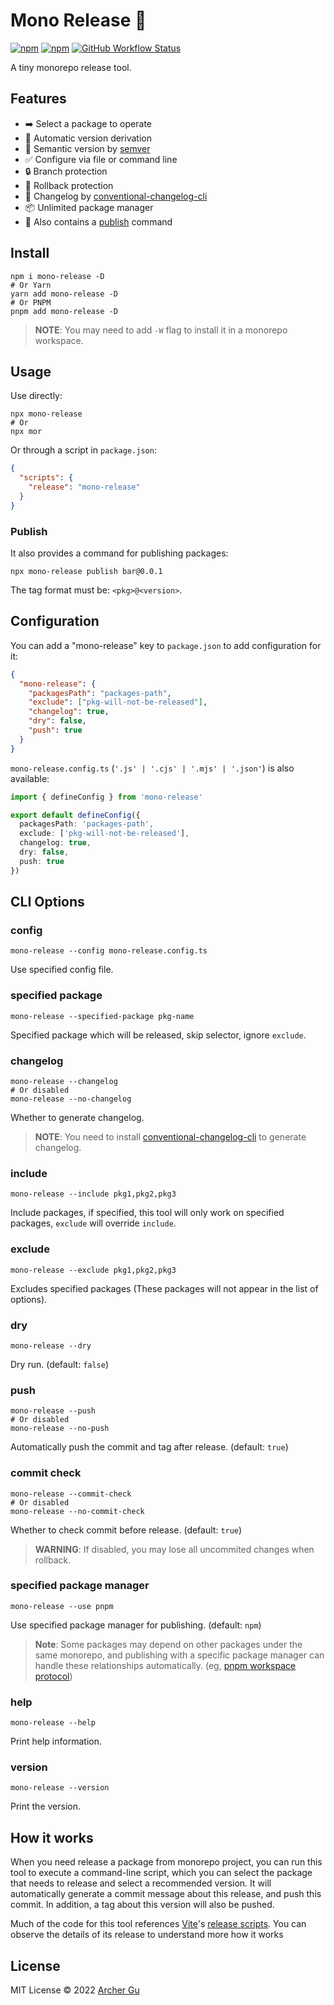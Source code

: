 # Mono Release 🎉
[![npm](https://img.shields.io/npm/v/mono-release?style=flat-square)](https://npm.im/mono-release) [![npm](https://img.shields.io/npm/dw/mono-release?style=flat-square)](https://npm.im/mono-release) [![GitHub Workflow Status](https://img.shields.io/github/workflow/status/ArcherGu/mono-release/CI?style=flat-square)](https://github.com/ArcherGu/mono-release/actions/workflows/ci.yml)

A tiny monorepo release tool.

## Features

- ➡️ Select a package to operate
- 🤖 Automatic version derivation
- 🔖 Semantic version by [semver](https://npm.im/semver)
- ✅ Configure via file or command line
- 🔒 Branch protection
- 🛞 Rollback protection
- 📄 Changelog by [conventional-changelog-cli](https://npm.im/conventional-changelog-cli)
- 📦 Unlimited package manager
- 📢 Also contains a [publish](https://github.com/ArcherGu/mono-release/blob/main/src/publish.ts) command

## Install

```shell
npm i mono-release -D
# Or Yarn
yarn add mono-release -D
# Or PNPM
pnpm add mono-release -D
```

> **NOTE**: You may need to add `-W` flag to install it in a monorepo workspace.

## Usage

Use directly: 
```shell
npx mono-release
# Or
npx mor
```
Or through a script in `package.json`:
```json
{
  "scripts": {
    "release": "mono-release"
  }
}
```

### Publish
It also provides a command for publishing packages:
```shell
npx mono-release publish bar@0.0.1
```
The tag format must be: `<pkg>@<version>`.


## Configuration
You can add a "mono-release" key to `package.json` to add configuration for it:
```json
{
  "mono-release": {
    "packagesPath": "packages-path",
    "exclude": ["pkg-will-not-be-released"],
    "changelog": true,
    "dry": false,
    "push": true
  }
}
```
`mono-release.config.ts` (`'.js' | '.cjs' | '.mjs' | '.json'`) is also available:
```ts
import { defineConfig } from 'mono-release'

export default defineConfig({
  packagesPath: 'packages-path',
  exclude: ['pkg-will-not-be-released'],
  changelog: true,
  dry: false,
  push: true
})
```

## CLI Options

### config

```shell
mono-release --config mono-release.config.ts
```
Use specified config file.

### specified package

```shell
mono-release --specified-package pkg-name
```
Specified package which will be released, skip selector, ignore `exclude`.

### changelog

```shell
mono-release --changelog
# Or disabled
mono-release --no-changelog
```
Whether to generate changelog.
> **NOTE**: You need to install [conventional-changelog-cli](https://npm.im/conventional-changelog-cli) to generate changelog.

### include
```
mono-release --include pkg1,pkg2,pkg3
```
Include packages, if specified, this tool will only work on specified packages, `exclude` will override `include`.

### exclude

```shell
mono-release --exclude pkg1,pkg2,pkg3
```
Excludes specified packages (These packages will not appear in the list of options).

### dry

```shell
mono-release --dry
```
Dry run. (default: `false`)

### push

```shell
mono-release --push
# Or disabled
mono-release --no-push
```
Automatically push the commit and tag after release. (default: `true`)

### commit check

```shell
mono-release --commit-check
# Or disabled
mono-release --no-commit-check
```
Whether to check commit before release. (default: `true`)
> **WARNING**: If disabled, you may lose all uncommited changes when rollback.

### specified package manager

```shell
mono-release --use pnpm
```
Use specified package manager for publishing. (default: `npm`)
> **Note**: Some packages may depend on other packages under the same monorepo, and publishing with a specific package manager can handle these relationships automatically. (eg, [pnpm workspace protocol](https://pnpm.io/workspaces#workspace-protocol-workspace))

### help

```shell
mono-release --help
```
Print help information.

### version

```shell
mono-release --version
```
Print the version.

## How it works

When you need release a package from monorepo project, you can run this tool to execute a command-line script, which you can select the package that needs to release and select a recommended version. It will automatically generate a commit message about this release, and push this commit. In addition, a tag about this version will also be pushed.

 Much of the code for this tool references [Vite](https://github.com/vitejs/vite)'s [release scripts](https://github.com/vitejs/vite/tree/main/scripts). You can observe the details of its release to understand more how it works

## License

MIT License © 2022 [Archer Gu](https://github.com/archergu)